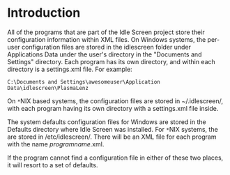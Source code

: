 # Introduction #

All of the programs that are part of the Idle Screen project store their configuration information within XML files.  On Windows systems, the per-user configuration files are stored in the idlescreen folder under Applications Data under the user's directory in the "Documents and Settings" directory.  Each program has its own directory, and within each
directory is a settings.xml file.  For example:
```
C:\Documents and Settings\awesomeuser\Application Data\idlescreen\PlasmaLenz
```
On `*`NIX based systems, the configuration files are stored in ~/.idlescreen/, with each program having its own directory with a settings.xml file inside.

The system defaults configuration files for Windows are stored in the Defaults directory where Idle Screen was installed.  For `*`NIX systems, the are stored in /etc/idlescreen/.  There will be an XML file for each program with the name _programname_.xml.

If the program cannot find a configuration file in either of these two places, it will resort to a set of defaults.